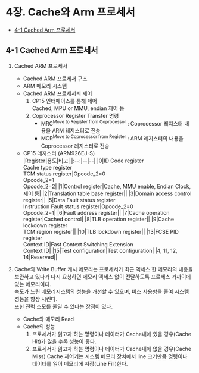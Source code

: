 # 4장. **Cache와 Arm 프로세서**

  * [4-1 Cached Arm 프로세서](#4-1-cached-arm-프로세서)  
  
## 4-1 Cached Arm 프로세서 

  1. Cached ARM 프로세서  
      * Cached ARM 프로세서 구조
      <!-- 메모리 시스템 이미지 -->
      * ARM 메모리 시스템
      <!-- 메모리 시스템 이미지 -->
      * Cached ARM 프로세서릐 제어  
        1. CP15 인터페이스를 통해 제어  
          Cached, MPU or MMU, endian 제어 등  
        2. Coprocessor Register Transfer 명령  
            * MRC<sup>Move to Register from Coprocessor</sup> : 
              Coprocessor 레지스터 내용을 ARM 레지스터로 전송
            * MCR<sup>Move to Coprocessor from Register</sup> : ARM 레지스터의 내용을 Coprocessor 레지스터로 전송
      * CP15 레지스터 (ARM926EJ-S)   
        |Register|용도|비고|
        |:--:|--|--|
        |0|ID Code register<br>Cache type register<br>TCM status register|Opcode_2=0<br>Opcode_2=1<br>Opcode_2=2|
        |1|Control register|Cache, MMU enable, Endian Clock, 제어 등|
        |2|Translation table base register||
        |3|Domain access control register||
        |5|Data Fault status register<br>Instruction Fault status register|Opcode_2=0<br>Opcode_2=1|
        |6|Fault address register||
        |7|Cache operation register|Cached control|
        |8|TLB operation register||
        |9|Cache lockdown register<br>TCM region register||
        |10|TLB lockdown register||
        |13|FCSE PID register<br>Context ID|Fast Context Switching Extension<br>Context ID|
        |15|Test configuration|Test configuration|
        |4, 11, 12, 14|Reserved||

  2. Cache와 Write Buffer
    캐시 메모리는 프로세서가 최근 엑세스 한 메모리의 내용을 보관하고 있다가 다시 요청하면 메모리 엑세스 없이 전달하도록 프로세스 가까이에 있는 메모리이다.  
    속도가 느린 메모리시스템의 성능을 개선할 수 있으며, 버스 사용향을 줄여 시스템 성능을 향상 시킨다.  
    또한 전력 소모를 줄일 수 있다는 장점이 있다.
      <!-- Cache 메모리 이미지 -->
      * Cache와 메모리 Read  
      * Cache의 성능  
        1. 프로세서가 읽고자 하는 명령이나 데이터가 Cache내에 있을 경우(Cache Hit)가 많을 수록 성능이 좋다.  
        2. 프로세서가 읽고자 하는 명령이나 데이터가 Cache내에 없을 경우(Cache Miss) Cache 제어기는 시스템 메모리 장치에서 line 크기만큼 명령이나 데이터를 읽어 메모리에 저장(Line Fill)한다.
